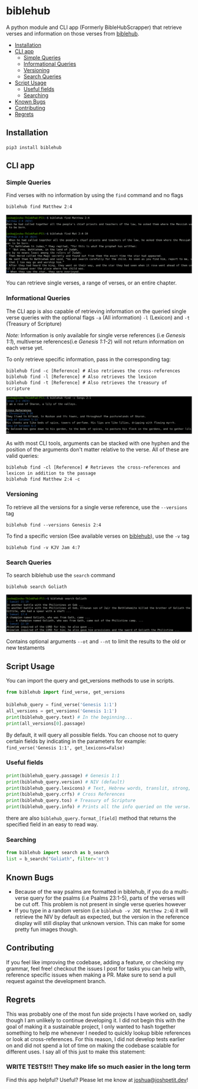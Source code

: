 # biblehub
A python module and CLI app (Formerly BibleHubScrapper) that retrieve verses and information on those verses
from [biblehub](https://biblehub.com).
- [Installation](#installation)
- [CLI app](#cli-app)
  * [Simple Queries](#simple-queries)
  * [Informational Queries](#informational-queries)
  * [Versioning](#versioning)
  * [Search Queries](#search-queries)
- [Script Usage](#script-usage)
  * [Useful fields](#useful-fields)
  * [Searching](#searching)
- [Known Bugs](#known-bugs)
- [Contributing](#contributing)
- [Regrets](#regrets)

## Installation
```pip3 install biblehub```

## CLI app

### Simple Queries
Find verses with no information by using the `find` command and no flags
```bash
biblehub find Matthew 2:4
```
![](assets/sve1.png)

You can retrieve single verses, a range of verses, or an entire chapter. 

### Informational Queries
The CLI app is also capable of retrieving information on the queried single verse queries with the optional flags
`-a` (All information) `-l` (Lexicon) and `-t` (Treasury of Scripture)

*Note:* Information is only available for single verse references (i.e  *Genesis 1:1*), 
multiverse references(i.e *Genesis 1:1-2*) will not return information on 
each verse yet.

To only retrieve specific information, pass in the corresponding tag:
```shell script
biblehub find -c [Reference] # Also retrieves the cross-references
biblehub find -l [Reference] # Also retrieves the lexicon
biblehub find -t [Reference] # Also retrieves the treasury of scripture
```
![](assets/svec.png)

As with most CLI tools, arguments can be stacked with one hyphen and the position of the arguments don't matter 
relative to the verse. All of these are valid queries:
```shell script
biblehub find -cl [Reference] # Retrieves the cross-references and lexicon in addition to the passage
biblehub find Matthew 2:4 -c
```

### Versioning
To retrieve all the versions for a single verse reference, use the `--versions` tag
```shell script
biblehub find --versions Genesis 2:4
```
To find a specific version (See available verses on [biblehub](https://biblehub.com)), use the `-v` tag
```shell script
biblehub find -v KJV Jam 4:7
```

### Search Queries
To search biblehub use the `search` command
```shell script
biblehub search Goliath
```
![](assets/sves.png)

Contains optional arguments `--ot` and `--nt` to limit the results to the old or new testaments
## Script Usage
You can import the query and get_versions methods to use in scripts.
```python
from biblehub import find_verse, get_versions

biblehub_query = find_verse('Genesis 1:1')
all_versions = get_versions('Genesis 1:1')
print(biblehub_query.text) # In the beginning...
print(all_versions[0].passage)
```
By default, it will query all possible fields.
You can choose not to query certain fields by indicating in the parameters
for example:
` find_verse('Genesis 1:1', get_lexicons=False) `

### Useful fields
```python
print(biblehub_query.passage) # Genesis 1:1
print(biblehub_query.version) # NIV (default)
print(biblehub_query.lexicons) # Text, Hebrew words, translit, strong, and English defintions
print(biblehub_query.crfs) # Cross References
print(biblehub_query.tos) # Treasury of Scripture
print(biblehub_query.info) # Prints all the info queried on the verse. Also the same as the __str__
```
there are also `biblehub_query.format_[field]` method that returns the specified field in an easy to read way.
### Searching
```python
from biblehub import search as b_search
list = b_search("Goliath", filter='nt')
```
## Known Bugs
- Because of the way psalms are formatted in biblehub, if you do a multi-verse query for the psalms (i.e Psalms 23:1-5),
parts of the verses will be cut off. This problem is not present in single verse queries however
- If you type in a random version (i.e `biblehub -v JOE Matthew 2:4`) it will retrieve the NIV by default as expected,
but the version in the reference display will still display that unknown version. This can make for some pretty fun
images though.
## Contributing
If you feel like improving the codebase, adding a feature, or checking my grammar, feel free!
checkout the issues I post for tasks you can help with, reference specific issues when making a PR.
Make sure to send a pull request against the development branch.

## Regrets
This was probably one of the most fun side projects I have worked on, sadly though I am unlikely to continue developing
it. I did not begin this with the goal of making it a sustainable project, I only wanted to hash together something to
help me whenever I needed to quickly lookup bible references or look at cross-references. For this reason, I did not
develop tests earlier on and did not spend a lot of time on making the codebase scalable for different uses. I say
all of this just to make this statement:
### WRITE TESTS!!! They make life so much easier in the long term

Find this app helpful? Useful? Please let me know at [joshua@joshpetit.dev](joshua@joshpetit.dev)!
